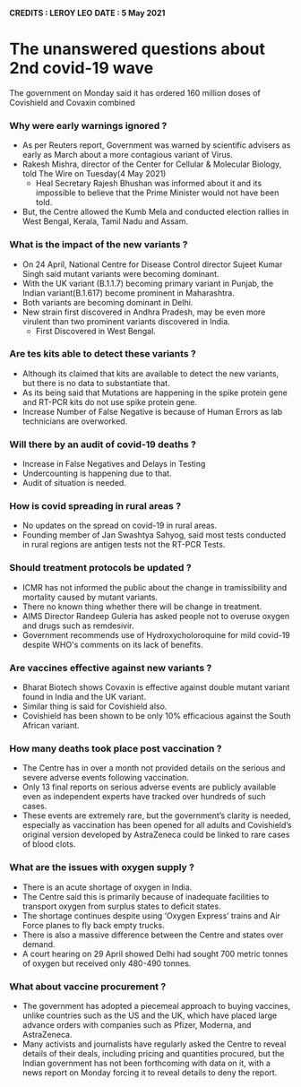 **CREDITS : LEROY LEO**
**DATE : 5 May 2021**

# The unanswered questions about 2nd covid-19 wave
The government on Monday said it has ordered 160 million doses of Covishield and Covaxin combined

### Why were early warnings ignored ?
- As per Reuters report, Government was warned by scientific advisers as early as March about a more contagious variant of Virus.
- Rakesh Mishra, director of the Center for Cellular & Molecular Biology, told The Wire on Tuesday(4 May 2021)
  - Heal Secretary Rajesh Bhushan was informed about it and its impossible to believe that the Prime Minister would not have been told.
- But, the Centre allowed the Kumb Mela and conducted election rallies in West Bengal, Kerala, Tamil Nadu and Assam.


### What is the impact of the new variants ?
- On 24 April, National Centre for Disease Control director Sujeet Kumar Singh said mutant variants were becoming dominant.
- With the UK variant (B.1.1.7) becoming primary variant in Punjab, the Indian variant(B.1.617) become prominent in Maharashtra.
- Both variants are becoming dominant in Delhi.
- New strain first discovered in Andhra Pradesh, may be even more virulent than two prominent variants discovered in India.
  - First Discovered in West Bengal.

### Are tes kits able to detect these variants ?
- Although its claimed that kits are available to detect the new variants, but there is no data to substantiate that.
- As its being said that Mutations are happening in the spike protein gene and RT-PCR kits do not use spike protein gene. 
- Increase Number of False Negative is because of Human Errors as lab technicians are overworked.

### Will there by an audit of covid-19 deaths ?
- Increase in False Negatives and Delays in Testing
- Undercounting is happening due to that.
- Audit of situation is needed. 

### How is covid spreading in rural areas ?
- No updates on the spread on covid-19 in rural areas.
- Founding member of Jan Swashtya Sahyog, said most tests conducted in rural regions are antigen tests not the RT-PCR Tests.


### Should treatment protocols be updated ?
- ICMR has not informed the public about the change in tramissibility and mortality caused by mutant variants.
- There no known thing whether there will be change in treatment.
- AIMS Director Randeep Guleria has asked people not to overuse oxygen and drugs such as remdesivir.
- Government recommends use of Hydroxycholoroquine for mild covid-19 despite WHO's comments on its lack of benefits.

### Are vaccines effective against new variants ?
- Bharat Biotech shows Covaxin is effective against double mutant variant found in India and the UK variant.
- Similar thing is said for Covishield also.
- Covishield has been shown to be only 10% efficacious against the South African variant.

### How many deaths took place post vaccination ?
- The Centre has in over a month not provided details on the serious and severe adverse events following vaccination. 
- Only 13 final reports on serious adverse events are publicly available even as independent experts have tracked over hundreds of such cases. 
- These events are extremely rare, but the government’s clarity is needed, especially as vaccination has been opened for all adults and Covishield’s original version developed by AstraZeneca could be linked to rare cases of blood clots.


### What are the issues with oxygen supply ?
- There is an acute shortage of oxygen in India.
- The Centre said this is primarily because of inadequate facilities to transport oxygen from surplus states to deficit states.
- The shortage continues despite using ‘Oxygen Express’ trains and Air Force planes to fly back empty trucks.
- There is also a massive difference between the Centre and states over demand.
- A court hearing on 29 April showed Delhi had sought 700 metric tonnes of oxygen but received only 480-490 tonnes.


### What about vaccine procurement ?
- The government has adopted a piecemeal approach to buying vaccines, unlike countries such as the US and the UK, which have placed large advance orders with companies such as Pfizer, Moderna, and AstraZeneca.
- Many activists and journalists have regularly asked the Centre to reveal details of their deals, including pricing and quantities procured, but the Indian government has not been forthcoming with data on it, with a news report on Monday forcing it to reveal details to deny the report.


